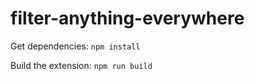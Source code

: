 # filter-anything-everywhere

Get dependencies:
`npm install`

Build the extension:
`npm run build`

